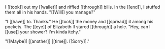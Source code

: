 
I [[took]] out my [[wallet]] and riffled [[through]] bills. In the [[end]], I stuffed them all in his hands. "[[Will]] you manage?"

"I [[have]] to. Thanks." He [[took]] the money and [[spread]] it among his pockets. The [[eye]] of Elizabeth II stared [[through]] a hole. "Hey, can I [[use]] your shower? I'm kinda itchy."

"[[Maybe]] [[another]] [[time]]. [[Sorry]]."